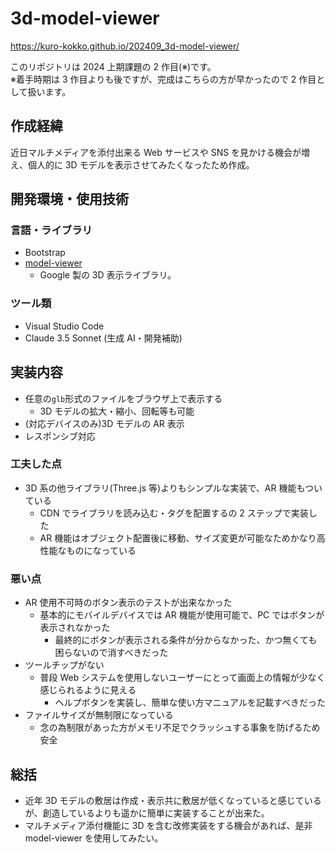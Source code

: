 # 3d-model-viewer

<https://kuro-kokko.github.io/202409_3d-model-viewer/>

このリポジトリは 2024 上期課題の 2 作目(※)です。  
※着手時期は 3 作目よりも後ですが、完成はこちらの方が早かったので 2 作目として扱います。

## 作成経緯

近日マルチメディアを添付出来る Web サービスや SNS を見かける機会が増え、個人的に 3D モデルを表示させてみたくなったため作成。

## 開発環境・使用技術

### 言語・ライブラリ

- Bootstrap
- [model-viewer](https://modelviewer.dev/)
  - Google 製の 3D 表示ライブラリ。

### ツール類

- Visual Studio Code
- Claude 3.5 Sonnet (生成 AI・開発補助)

## 実装内容

- 任意の`glb`形式のファイルをブラウザ上で表示する
  - 3D モデルの拡大・縮小、回転等も可能
- (対応デバイスのみ)3D モデルの AR 表示
- レスポンシブ対応

### 工夫した点

- 3D 系の他ライブラリ(Three.js 等)よりもシンプルな実装で、AR 機能もついている
  - CDN でライブラリを読み込む・タグを配置するの 2 ステップで実装した
  - AR 機能はオブジェクト配置後に移動、サイズ変更が可能なためかなり高性能なものになっている

### 悪い点

- AR 使用不可時のボタン表示のテストが出来なかった
  - 基本的にモバイルデバイスでは AR 機能が使用可能で、PC ではボタンが表示されなかった
    - 最終的にボタンが表示される条件が分からなかった、かつ無くても困らないので消すべきだった
- ツールチップがない
  - 普段 Web システムを使用しないユーザーにとって画面上の情報が少なく感じられるように見える
    - ヘルプボタンを実装し、簡単な使い方マニュアルを記載すべきだった
- ファイルサイズが無制限になっている
  - 念の為制限があった方がメモリ不足でクラッシュする事象を防げるため安全

## 総括

- 近年 3D モデルの敷居は作成・表示共に敷居が低くなっていると感じているが、創造しているよりも遥かに簡単に実装することが出来た。
- マルチメディア添付機能に 3D を含む改修実装をする機会があれば、是非 model-viewer を使用してみたい。

